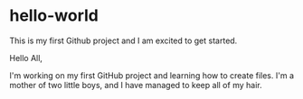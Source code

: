 # hello-world
This is my first Github project and I am excited to get started. 

Hello All, 

I'm working on my first GitHub project and learning how to create files. 
I'm a mother of two little boys, and I have managed to keep all of my hair. 
